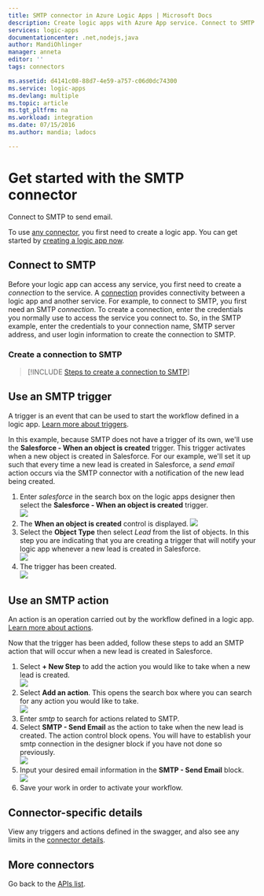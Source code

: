 ```yaml
---
title: SMTP connector in Azure Logic Apps | Microsoft Docs
description: Create logic apps with Azure App service. Connect to SMTP to send email.
services: logic-apps
documentationcenter: .net,nodejs,java
author: MandiOhlinger
manager: anneta
editor: ''
tags: connectors

ms.assetid: d4141c08-88d7-4e59-a757-c06d0dc74300
ms.service: logic-apps
ms.devlang: multiple
ms.topic: article
ms.tgt_pltfrm: na
ms.workload: integration
ms.date: 07/15/2016
ms.author: mandia; ladocs

---
```

# Get started with the SMTP connector
Connect to SMTP to send email.

To use [any connector](apis-list.md), you first need to create a logic app. You can get started by [creating a logic app now](../logic-apps/quickstart-create-first-logic-app-workflow.md).

## Connect to SMTP
Before your logic app can access any service, you first need to create a *connection* to the service. A [connection](connectors-overview.md) provides connectivity between a logic app and another service. For example, to connect to SMTP, you first need an SMTP *connection*. To create a connection, enter the credentials you normally use to access the service you connect to. So, in the SMTP example, enter the credentials to your connection name, SMTP server address, and user login information to create the connection to SMTP.  

### Create a connection to SMTP
> [!INCLUDE [Steps to create a connection to SMTP](../../includes/connectors-create-api-smtp.md)]
> 
> 

## Use an SMTP trigger
A trigger is an event that can be used to start the workflow defined in a logic app. [Learn more about triggers](../logic-apps/logic-apps-overview.md#logic-app-concepts).

In this example, because SMTP does not have a trigger of its own, we'll use the **Salesforce - When an object is created** trigger. This trigger activates when a new object is created in Salesforce. For our example, we'll set it up such that every time a new lead is created in Salesforce, a *send email* action occurs via the SMTP connector with a notification of the new lead being created.

1. Enter *salesforce* in the search box on the logic apps designer then select the **Salesforce - When an object is created** trigger.  
   ![](../../includes/media/connectors-create-api-salesforce/trigger-1.png)  
2. The **When an object is created** control is displayed.
   ![](../../includes/media/connectors-create-api-salesforce/trigger-2.png)  
3. Select the **Object Type** then select *Lead* from the list of objects. In this step you are indicating that you are creating a trigger that will notify your logic app whenever a new lead is created in Salesforce.  
   ![](../../includes/media/connectors-create-api-salesforce/trigger3.png)  
4. The trigger has been created.  
   ![](../../includes/media/connectors-create-api-salesforce/trigger-4.png)  

## Use an SMTP action
An action is an operation carried out by the workflow defined in a logic app. [Learn more about actions](../logic-apps/logic-apps-overview.md#logic-app-concepts).

Now that the trigger has been added, follow these steps to add an SMTP action that will occur when a new lead is created in Salesforce.

1. Select **+ New Step** to add the action you would like to take when a new lead is created.  
   ![](../../includes/media/connectors-create-api-salesforce/trigger4.png)  
2. Select **Add an action**. This opens the search box where you can search for any action you would like to take.  
   ![](../../includes/media/connectors-create-api-smtp/using-smtp-action-2.png)  
3. Enter *smtp* to search for actions related to SMTP.  
4. Select **SMTP - Send Email** as the action to take when the new lead is created. The action control block opens. You will have to establish your smtp connection in the designer block if you have not done so previously.  
   ![](../../includes/media/connectors-create-api-smtp/smtp-2.png)    
5. Input your desired email information in the **SMTP - Send Email** block.  
   ![](../../includes/media/connectors-create-api-smtp/using-smtp-action-4.PNG)  
6. Save your work in order to activate your workflow.  

## Connector-specific details

View any triggers and actions defined in the swagger, and also see any limits in the [connector details](/connectors/smtpconnector/).

## More connectors
Go back to the [APIs list](apis-list.md).
